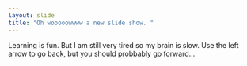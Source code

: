 ```yaml
---
layout: slide
title: "Oh wooooowwww a new slide show. "
---
```

Learning is fun. But I am still very tired so my brain is slow. 
Use the left arrow to go back, but you should probbably go forward...
